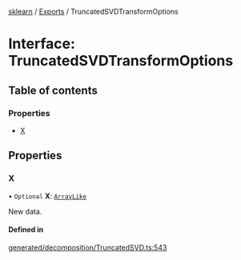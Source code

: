 [sklearn](../readme.md) / [Exports](../modules.md) / TruncatedSVDTransformOptions

# Interface: TruncatedSVDTransformOptions

## Table of contents

### Properties

- [X](TruncatedSVDTransformOptions.md#x)

## Properties

### X

• `Optional` **X**: [`ArrayLike`](../modules.md#arraylike)

New data.

#### Defined in

[generated/decomposition/TruncatedSVD.ts:543](https://github.com/transitive-bullshit/scikit-learn-ts/blob/367336a/packages/sklearn/src/generated/decomposition/TruncatedSVD.ts#L543)
